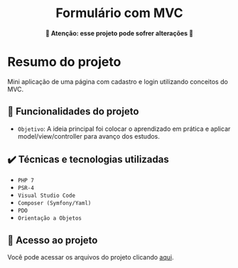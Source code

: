 <h1 align="center"> Formulário com MVC </h1>

<h4 align="center"> 
	🚧  Atenção: esse projeto pode sofrer alterações  🚧
</h4>

# Resumo do projeto
Mini aplicação de uma página com cadastro e login utilizando conceitos do MVC.

## :hammer: Funcionalidades do projeto

- `Objetivo`: A ideia principal foi colocar o aprendizado em prática e aplicar model/view/controller para avanço dos estudos.

## ✔️ Técnicas e tecnologias utilizadas

- ``PHP 7``
- ``PSR-4``
- ``Visual Studio Code``
- ``Composer (Symfony/Yaml)``
- ``PDO``
- ``Orientação a Objetos``

## 📁 Acesso ao projeto
Você pode acessar os arquivos do projeto clicando [aqui](https://github.com/DereckSilva/ConexaoBanco/tree/master/bancoDados).
